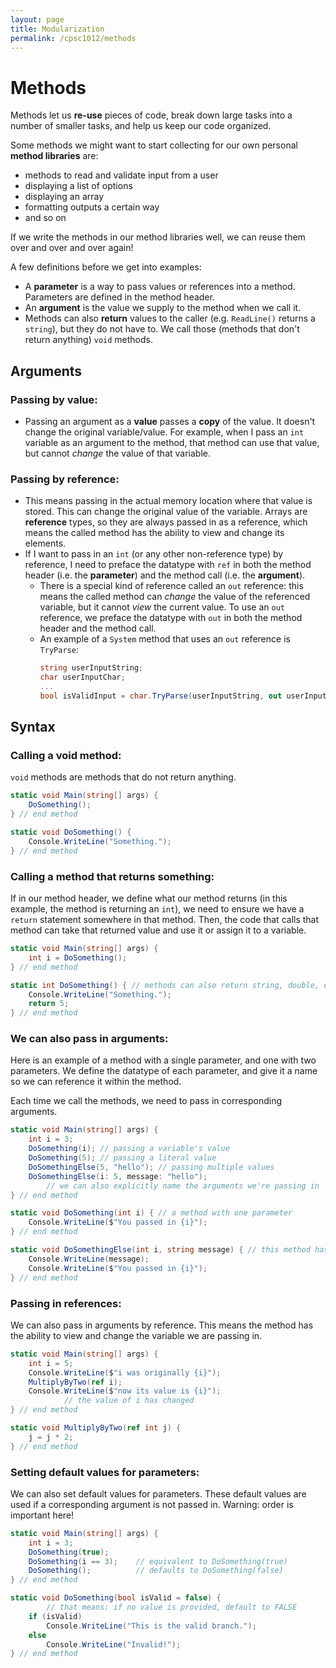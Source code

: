 ```yaml
---
layout: page
title: Modularization
permalink: /cpsc1012/methods
---
```


# Methods

Methods let us **re-use** pieces of code, break down large tasks into a number of smaller tasks, and help us keep our code organized.

Some methods we might want to start collecting for our own personal **method libraries** are:
- methods to read and validate input from a user
- displaying a list of options
- displaying an array
- formatting outputs a certain way
- and so on

If we write the methods in our method libraries well, we can reuse them over and over and over again!

A few definitions before we get into examples:
- A **parameter** is a way to pass values or references into a method. Parameters are defined in the method header.
- An **argument** is the value we supply to the method when we call it.
- Methods can also **return** values to the caller (e.g. `ReadLine()` returns a `string`), but they do not have to. We call those (methods that don't return anything) `void` methods.


## Arguments

### Passing by value:
- Passing an argument as a **value** passes a **copy** of the value. It doesn't change the original variable/value. For example, when I pass an `int` variable as an argument to the method, that  method can use that value, but cannot *change* the value of that variable.

### Passing by reference:
- This means passing in the actual memory location where that value is stored. This can change the original value of the variable. Arrays are **reference** types, so they are always passed in as a reference, which means the called method has the ability to view and change its elements.
- If I want to pass in an `int` (or any other non-reference type) by reference, I need to preface the datatype with `ref` in both the method header (i.e. the **parameter**) and the method call (i.e. the **argument**).
  - There is a special kind of reference called an `out` reference: this means the called method can *change* the value of the referenced variable, but it cannot *view* the current value. To use an `out` reference, we preface the datatype with `out` in both the method header and the method call.
  - An example of a `System` method that uses an `out` reference is `TryParse`:
    ```csharp
    string userInputString;
    char userInputChar;
    ...
    bool isValidInput = char.TryParse(userInputString, out userInputChar);
    ```

## Syntax

### Calling a void method:
`void` methods are methods that do not return anything.
```csharp
static void Main(string[] args) {
    DoSomething();
} // end method

static void DoSomething() {
    Console.WriteLine("Something.");
} // end method
```

### Calling a method that returns something:
If in our method header, we define what our method returns (in this example, the method is returning an `int`), we need to ensure we have a `return` statement somewhere in that method. Then, the code that calls that method can take that returned value and use it or assign it to a variable.
```csharp
static void Main(string[] args) {
    int i = DoSomething();
} // end method

static int DoSomething() { // methods can also return string, double, etc.
    Console.WriteLine("Something.");
    return 5;
} // end method
```

### We can also pass in arguments:
Here is an example of a method with a single parameter, and one with two parameters. We define the datatype of each parameter, and give it a name so we can reference it within the method.

Each time we call the methods, we need to pass in corresponding arguments.
```csharp
static void Main(string[] args) {
    int i = 3;
    DoSomething(i); // passing a variable's value
    DoSomething(5); // passing a literal value
    DoSomethingElse(5, "hello"); // passing multiple values
    DoSomethingElse(i: 5, message: "hello");  
        // we can also explicitly name the arguments we're passing in
} // end method

static void DoSomething(int i) { // a method with one parameter
    Console.WriteLine($"You passed in {i}");
} // end method

static void DoSomethingElse(int i, string message) { // this method has two parameters
    Console.WriteLine(message);
    Console.WriteLine($"You passed in {i}");
} // end method
```

### Passing in references:
We can also pass in arguments by reference. This means the method has the ability to view and change the variable we are passing in.
```csharp
static void Main(string[] args) {
    int i = 5;
    Console.WriteLine($"i was originally {i}");
    MultiplyByTwo(ref i);
    Console.WriteLine($"now its value is {i}");
            // the value of i has changed
} // end method

static void MultiplyByTwo(ref int j) {
    j = j * 2;
} // end method
```

### Setting default values for parameters:
We can also set default values for parameters. These default values are used if a corresponding argument is not passed in. Warning: order is important here!
```csharp
static void Main(string[] args) {
    int i = 3;
    DoSomething(true);
    DoSomething(i == 3);    // equivalent to DoSomething(true)
    DoSomething();          // defaults to DoSomething(false)
} // end method

static void DoSomething(bool isValid = false) { 
        // that means: if no value is provided, default to FALSE
    if (isValid)
        Console.WriteLine("This is the valid branch.");
    else
        Console.WriteLine("Invalid!");
} // end method
```